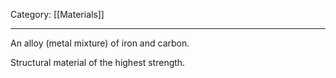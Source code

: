 Category: [[Materials]]
___
An alloy (metal mixture) of iron and carbon. 

Structural material of the highest strength. 

